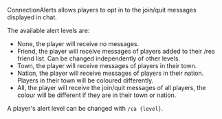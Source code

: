 ConnectionAlerts allows players to opt in to the join/quit messages displayed in chat.

The available alert levels are:
- None, the player will receive no messages.
- Friend, the player will receive messages of players added to their /res friend list. Can be changed independently of other levels.
- Town, the player will receive messages of players in their town.
- Nation, the player will receive messages of players in their nation. Players in their town will be coloured differently.
- All, the player will receive the join/quit messages of all players, the colour will be different if they are in their town or nation.

A player's alert level can be changed with `/ca {level}`.
